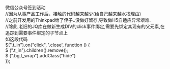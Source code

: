 微信公众号签到活动<br>
//因为从事产品工作后，接触的代码越来越少(给自己越来越水找理由)<br>
//之前开发用的Thinkpad给了侄子..没做好留存,导致做H5自适应异常艰难.<br>
//除此,老旧的JQ库在做新生成DIV的click事件绑定,需要先绑定其现有的父元素,在追踪到需要事件绑定的子节点上<br>
如这段代码<br>
$(".t_in").on("click", '.close', function () {<br>
	$ (".t_in").children().remove();<br>
	$ (".bg,t_wrap").addClass("hide")<br>
});<br>
